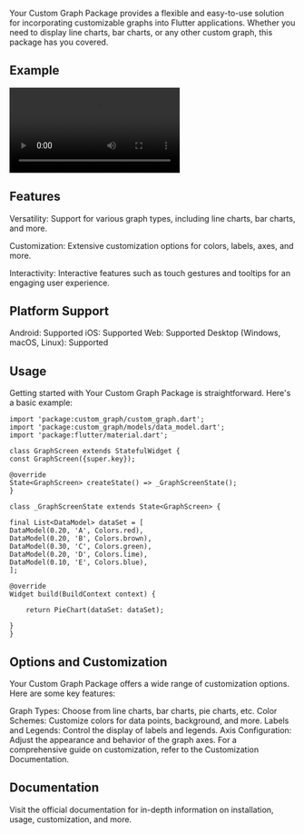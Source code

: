Your Custom Graph Package provides a flexible and easy-to-use solution for incorporating
customizable graphs into Flutter applications. Whether you need to display line charts, bar charts,
or any other custom graph, this package has you covered.

## Example
![demo.mp4](demo.mp4)
## Features

Versatility: Support for various graph types, including line charts, bar charts, and more.

Customization: Extensive customization options for colors, labels, axes, and more.

Interactivity: Interactive features such as touch gestures and tooltips for an engaging user
experience.

## Platform Support

Android: Supported
iOS: Supported
Web: Supported
Desktop (Windows, macOS, Linux): Supported

## Usage

Getting started with Your Custom Graph Package is straightforward. Here's a basic example:

    import 'package:custom_graph/custom_graph.dart';
    import 'package:custom_graph/models/data_model.dart';
    import 'package:flutter/material.dart';

    class GraphScreen extends StatefulWidget {
    const GraphScreen({super.key});

    @override
    State<GraphScreen> createState() => _GraphScreenState();
    }

    class _GraphScreenState extends State<GraphScreen> {

    final List<DataModel> dataSet = [
    DataModel(0.20, 'A', Colors.red),
    DataModel(0.20, 'B', Colors.brown),
    DataModel(0.30, 'C', Colors.green),
    DataModel(0.20, 'D', Colors.lime),
    DataModel(0.10, 'E', Colors.blue),
    ];

    @override
    Widget build(BuildContext context) {

        return PieChart(dataSet: dataSet);
    
    }
    }

## Options and Customization

Your Custom Graph Package offers a wide range of customization options. Here are some key features:

Graph Types: Choose from line charts, bar charts, pie charts, etc.
Color Schemes: Customize colors for data points, background, and more.
Labels and Legends: Control the display of labels and legends.
Axis Configuration: Adjust the appearance and behavior of the graph axes.
For a comprehensive guide on customization, refer to the Customization Documentation.

## Documentation

Visit the official documentation for in-depth information on installation, usage, customization, and
more.
